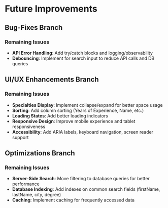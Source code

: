 # Future Improvements

## Bug-Fixes Branch

### Remaining Issues
- **API Error Handling**: Add try/catch blocks and logging/observability
- **Debouncing**: Implement for search input to reduce API calls and DB queries

## UI/UX Enhancements Branch

### Remaining Issues
- **Specialties Display**: Implement collapse/expand for better space usage
- **Sorting**: Add column sorting (Years of Experience, Name, etc.)
- **Loading States**: Add better loading indicators
- **Responsive Design**: Improve mobile experience and tablet responsiveness
- **Accessibility**: Add ARIA labels, keyboard navigation, screen reader support

## Optimizations Branch

### Remaining Issues
- **Server-Side Search**: Move filtering to database queries for better performance
- **Database Indexing**: Add indexes on common search fields (firstName, lastName, city, degree)
- **Caching**: Implement caching for frequently accessed data
